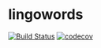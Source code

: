 # lingowords
[![Build Status](https://nielsdaalhuisen.semaphoreci.com/badges/lingowords.svg)](https://nielsdaalhuisen.semaphoreci.com/projects/lingowords)
[![codecov](https://codecov.io/gh/SNelzz/lingowords/branch/master/graph/badge.svg)](https://codecov.io/gh/SNelzz/lingowords)
